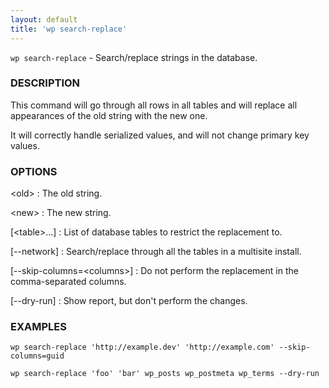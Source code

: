 ```yaml
---
layout: default
title: 'wp search-replace'
---
```


`wp search-replace` - Search/replace strings in the database.

### DESCRIPTION

This command will go through all rows in all tables and will replace all appearances of the old string with the new one.

It will correctly handle serialized values, and will not change primary key values.

### OPTIONS

&lt;old&gt;
: The old string.

&lt;new&gt;
: The new string.

[&lt;table&gt;...]
: List of database tables to restrict the replacement to.

[--network]
: Search/replace through all the tables in a multisite install.

[--skip-columns=&lt;columns&gt;]
: Do not perform the replacement in the comma-separated columns.

[--dry-run]
: Show report, but don't perform the changes.

### EXAMPLES

    wp search-replace 'http://example.dev' 'http://example.com' --skip-columns=guid

    wp search-replace 'foo' 'bar' wp_posts wp_postmeta wp_terms --dry-run

